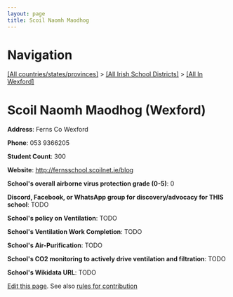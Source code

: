 ```yaml
---
layout: page
title: Scoil Naomh Maodhog
---
```

# Navigation

[[All countries/states/provinces]](../../..) > [[All Irish School Districts]](../..) > [[All In Wexford]](..)

# Scoil Naomh Maodhog (Wexford)

**Address**: Ferns Co Wexford

**Phone**: 053 9366205

**Student Count**: 300

**Website**: <http://fernsschool.scoilnet.ie/blog>

**School's overall airborne virus protection grade (0-5)**: 0

**Discord, Facebook, or WhatsApp group for discovery/advocacy for THIS school**: TODO

**School's policy on Ventilation**: TODO

**School's Ventilation Work Completion**: TODO

**School's Air-Purification**: TODO

**School's CO2 monitoring to actively drive ventilation and filtration**: TODO

**School's Wikidata URL**: TODO


[Edit this page](https://github.com/ventilate-schools/Ireland/edit/main/./Wexford/Scoil_Naomh_Maodhog.md). See also [rules for contribution](../../../contribution-rules/)